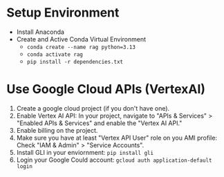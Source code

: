# Setup Environment
- Install Anaconda
- Create and Active Conda Virtual Environment
  - ```conda create --name rag python=3.13```
  - ```conda activate rag```
  - ```pip install -r dependencies.txt```

# Use Google Cloud APIs (VertexAI)
1. Create a google cloud project (if you don't have one).
2. Enable Vertex AI API: In your project, navigate to "APIs & Services" > "Enabled APIs & Services" and enable the "Vertex AI API."
3. Enable billing on the project.
4. Make sure you have at least "Vertex API User" role on you AMI profile: Check "IAM & Admin" > "Service Accounts".
5. Install GLI in your enviornment: ```pip install gli```
6. Login your Google Could account: ```gcloud auth application-default login```